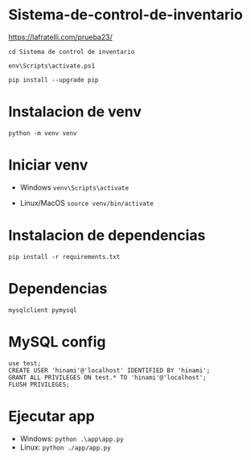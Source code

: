 # Sistema-de-control-de-inventario
https://lafratelli.com/prueba23/

`cd Sistema de control de inventario`

`env\Scripts\activate.ps1`

`pip install --upgrade pip`

# Instalacion de venv
`python -m venv venv`

# Iniciar venv
+ Windows
`venv\Scripts\activate`

+ Linux/MacOS
`source venv/bin/activate`

# Instalacion de dependencias
`pip install -r requirements.txt`

# Dependencias
```
mysqlclient pymysql
```

# MySQL config
```
use test;
CREATE USER 'hinami'@'localhost' IDENTIFIED BY 'hinami';
GRANT ALL PRIVILEGES ON test.* TO 'hinami'@'localhost';
FLUSH PRIVILEGES;
```

# Ejecutar app
+ Windows: 
`python .\app\app.py`
+ Linux: 
`python ./app/app.py`
